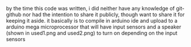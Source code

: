 by the time this code was written, i did neither have any knowledge of git-github nor had the intention to share it publicly, though want to share it for keeping it aside. 
it basically is to compile in arduino ide and upload to a arduino mega microprocessor that will have input sensors and a speaker (shown in used1.png and used2.png) to turn on depending on the input sensors  
